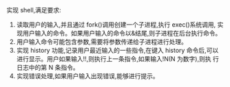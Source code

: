 实现 shell,满足要求:
1. 读取用户的输入,并且通过 fork()调用创建一个子进程,执行 exec()系统调用,
实现用户输入的命令。如果用户输入的命令以&结尾,则子进程在后台执行命令。
2. 用户输入命令可能包含参数,需要将参数传递给子进程进行处理。
3. 实现 history 功能,记录用户最近输入的一些指令,在键入 history 命令后,可以
进行显示。用户如果输入!!,则执行上一条指令,如果输入!N(N 为数字),则执
行日志中的第 N 条指令。
4. 实现错误处理,如果用户输入出现错误,能够进行提示。